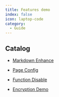 ```yaml
---
title: Features demo
index: false
icon: laptop-code
category:
  - Guide
---
```


## Catalog

- [Markdown Enhance](markdown.md)

- [Page Config](page.md)

- [Function Disable](disable.md)

- [Encryption Demo](encrypt.md)
